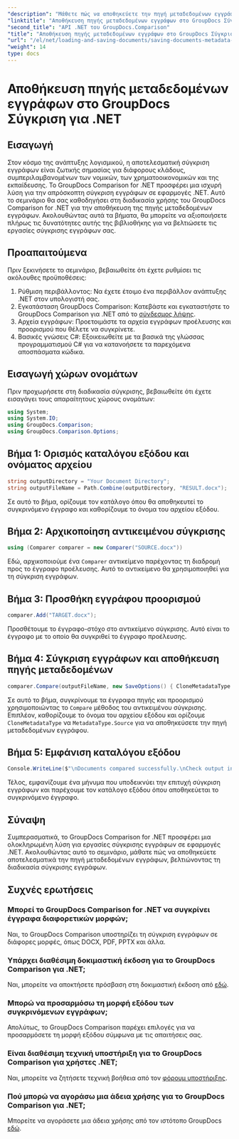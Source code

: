 ```yaml
---
"description": "Μάθετε πώς να αποθηκεύετε την πηγή μεταδεδομένων εγγράφου χρησιμοποιώντας το GroupDocs Comparison για .NET. Ακολουθήστε τον αναλυτικό οδηγό μας για απρόσκοπτη σύγκριση εγγράφων στο .NET σας."
"linktitle": "Αποθήκευση πηγής μεταδεδομένων εγγράφων στο GroupDocs Σύγκριση για .NET"
"second_title": "API .NET του GroupDocs.Comparison"
"title": "Αποθήκευση πηγής μεταδεδομένων εγγράφων στο GroupDocs Σύγκριση για .NET"
"url": "/el/net/loading-and-saving-documents/saving-documents-metadata-source/"
"weight": 14
type: docs
---
```

# Αποθήκευση πηγής μεταδεδομένων εγγράφων στο GroupDocs Σύγκριση για .NET

## Εισαγωγή
Στον κόσμο της ανάπτυξης λογισμικού, η αποτελεσματική σύγκριση εγγράφων είναι ζωτικής σημασίας για διάφορους κλάδους, συμπεριλαμβανομένων των νομικών, των χρηματοοικονομικών και της εκπαίδευσης. Το GroupDocs Comparison for .NET προσφέρει μια ισχυρή λύση για την απρόσκοπτη σύγκριση εγγράφων σε εφαρμογές .NET. Αυτό το σεμινάριο θα σας καθοδηγήσει στη διαδικασία χρήσης του GroupDocs Comparison for .NET για την αποθήκευση της πηγής μεταδεδομένων εγγράφων. Ακολουθώντας αυτά τα βήματα, θα μπορείτε να αξιοποιήσετε πλήρως τις δυνατότητες αυτής της βιβλιοθήκης για να βελτιώσετε τις εργασίες σύγκρισης εγγράφων σας.
## Προαπαιτούμενα
Πριν ξεκινήσετε το σεμινάριο, βεβαιωθείτε ότι έχετε ρυθμίσει τις ακόλουθες προϋποθέσεις:
1. Ρύθμιση περιβάλλοντος: Να έχετε έτοιμο ένα περιβάλλον ανάπτυξης .NET στον υπολογιστή σας.
2. Εγκατάσταση GroupDocs Comparison: Κατεβάστε και εγκαταστήστε το GroupDocs Comparison για .NET από το [σύνδεσμος λήψης](https://releases.groupdocs.com/comparison/net/).
3. Αρχεία εγγράφων: Προετοιμάστε τα αρχεία εγγράφων προέλευσης και προορισμού που θέλετε να συγκρίνετε.
4. Βασικές γνώσεις C#: Εξοικειωθείτε με τα βασικά της γλώσσας προγραμματισμού C# για να κατανοήσετε τα παρεχόμενα αποσπάσματα κώδικα.

## Εισαγωγή χώρων ονομάτων
Πριν προχωρήσετε στη διαδικασία σύγκρισης, βεβαιωθείτε ότι έχετε εισαγάγει τους απαραίτητους χώρους ονομάτων:
```csharp
using System;
using System.IO;
using GroupDocs.Comparison;
using GroupDocs.Comparison.Options;
```

## Βήμα 1: Ορισμός καταλόγου εξόδου και ονόματος αρχείου
```csharp
string outputDirectory = "Your Document Directory";
string outputFileName = Path.Combine(outputDirectory, "RESULT.docx");
```
Σε αυτό το βήμα, ορίζουμε τον κατάλογο όπου θα αποθηκευτεί το συγκρινόμενο έγγραφο και καθορίζουμε το όνομα του αρχείου εξόδου.
## Βήμα 2: Αρχικοποίηση αντικειμένου σύγκρισης
```csharp
using (Comparer comparer = new Comparer("SOURCE.docx"))
```
Εδώ, αρχικοποιούμε ένα `Comparer` αντικείμενο παρέχοντας τη διαδρομή προς το έγγραφο προέλευσης. Αυτό το αντικείμενο θα χρησιμοποιηθεί για τη σύγκριση εγγράφων.
## Βήμα 3: Προσθήκη εγγράφου προορισμού
```csharp
comparer.Add("TARGET.docx");
```
Προσθέτουμε το έγγραφο-στόχο στο αντικείμενο σύγκρισης. Αυτό είναι το έγγραφο με το οποίο θα συγκριθεί το έγγραφο προέλευσης.
## Βήμα 4: Σύγκριση εγγράφων και αποθήκευση πηγής μεταδεδομένων
```csharp
comparer.Compare(outputFileName, new SaveOptions() { CloneMetadataType = MetadataType.Source });
```
Σε αυτό το βήμα, συγκρίνουμε τα έγγραφα πηγής και προορισμού χρησιμοποιώντας το `Compare` μέθοδος του αντικειμένου σύγκρισης. Επιπλέον, καθορίζουμε το όνομα του αρχείου εξόδου και ορίζουμε `CloneMetadataType` να `MetadataType.Source` για να αποθηκεύσετε την πηγή μεταδεδομένων εγγράφου.
## Βήμα 5: Εμφάνιση καταλόγου εξόδου
```csharp
Console.WriteLine($"\nDocuments compared successfully.\nCheck output in {outputDirectory}.");
```
Τέλος, εμφανίζουμε ένα μήνυμα που υποδεικνύει την επιτυχή σύγκριση εγγράφων και παρέχουμε τον κατάλογο εξόδου όπου αποθηκεύεται το συγκρινόμενο έγγραφο.

## Σύναψη
Συμπερασματικά, το GroupDocs Comparison for .NET προσφέρει μια ολοκληρωμένη λύση για εργασίες σύγκρισης εγγράφων σε εφαρμογές .NET. Ακολουθώντας αυτό το σεμινάριο, μάθατε πώς να αποθηκεύετε αποτελεσματικά την πηγή μεταδεδομένων εγγράφων, βελτιώνοντας τη διαδικασία σύγκρισης εγγράφων.
## Συχνές ερωτήσεις
### Μπορεί το GroupDocs Comparison for .NET να συγκρίνει έγγραφα διαφορετικών μορφών;
Ναι, το GroupDocs Comparison υποστηρίζει τη σύγκριση εγγράφων σε διάφορες μορφές, όπως DOCX, PDF, PPTX και άλλα.
### Υπάρχει διαθέσιμη δοκιμαστική έκδοση για το GroupDocs Comparison για .NET;
Ναι, μπορείτε να αποκτήσετε πρόσβαση στη δοκιμαστική έκδοση από [εδώ](https://releases.groupdocs.com/).
### Μπορώ να προσαρμόσω τη μορφή εξόδου των συγκρινόμενων εγγράφων;
Απολύτως, το GroupDocs Comparison παρέχει επιλογές για να προσαρμόσετε τη μορφή εξόδου σύμφωνα με τις απαιτήσεις σας.
### Είναι διαθέσιμη τεχνική υποστήριξη για το GroupDocs Comparison για χρήστες .NET;
Ναι, μπορείτε να ζητήσετε τεχνική βοήθεια από τον [φόρουμ υποστήριξης](https://forum.groupdocs.com/c/comparison/12).
### Πού μπορώ να αγοράσω μια άδεια χρήσης για το GroupDocs Comparison για .NET;
Μπορείτε να αγοράσετε μια άδεια χρήσης από τον ιστότοπο GroupDocs [εδώ](https://purchase.groupdocs.com/buy).
